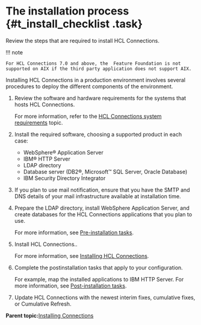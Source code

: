 # The installation process {#t_install_checklist .task}

Review the steps that are required to install HCL Connections.

!!! note

    For HCL Connections 7.0 and above, the  Feature Foundation is not supported on AIX if the third party application does not support AIX.

Installing HCL Connections in a production environment involves several procedures to deploy the different components of the environment.

1.  Review the software and hardware requirements for the systems that hosts HCL Connections.

    For more information, refer to the [HCL Connections system requirements](https://support.hcltechsw.com/csm?id=kb_article&sysparm_article=KB0073654) topic.

2.  Install the required software, choosing a supported product in each case:

    -   WebSphere® Application Server
    -   IBM® HTTP Server
    -   LDAP directory
    -   Database server \(DB2®, Microsoft™ SQL Server, Oracle Database\)
    -   IBM Security Directory Integrator
3.  If you plan to use mail notification, ensure that you have the SMTP and DNS details of your mail infrastructure available at installation time.

4.  Prepare the LDAP directory, install WebSphere Application Server, and create databases for the HCL Connections applications that you plan to use.

    For more information, see [Pre-installation tasks](c_preinstall_actions.md).

5.  Install HCL Connections..

    For more information, see [Installing HCL Connections](c_installing_overview.md).

6.  Complete the postinstallation tasks that apply to your configuration.

    For example, map the installed applications to IBM HTTP Server. For more information, see [Post-installation tasks](r_post-installation_tasks.md).

7.  Update HCL Connections with the newest interim fixes, cumulative fixes, or Cumulative Refresh.


**Parent topic:**[Installing Connections](../install/c_installing.md)

